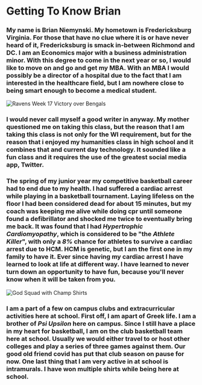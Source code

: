 # Getting To Know Brian

### My name is Brian Niemynski. My hometown is Fredericksburg Virginia. For those that have no clue where it is or have never heard of it, Fredericksburg is smack in-between Richmond and DC. I am an Economics major with a business administration minor. With this degree to come in the next year or so, I would like to move on and go and get my MBA. With an MBA I would possibly be a director of a hospital due to the fact that I am interested in the healthcare field, but I am nowhere close to being smart enough to become a medical student.

![Ravens Week 17 Victory over Bengals](https://scontent-iad3-1.xx.fbcdn.net/v/t1.0-9/49617462_2206094502775612_5462214440684355584_o.jpg?_nc_cat=109&ccb=2&_nc_sid=8bfeb9&_nc_ohc=lWZjM5mg-t8AX8E23wI&_nc_ht=scontent-iad3-1.xx&oh=a44e875455dead37a7df23909b564b8a&oe=603867A2)

### I would never call myself a good writer in anyway. My mother questioned me on taking this class, but the reason that I am taking this class is not only for the WI requirement, but for the reason that i enjoyed my humanities class in high school and it combines that and current day technology. It sounded like a fun class and it requires the use of the greatest social media app, Twitter.

### The spring of my junior year my competitive basketball career had to end due to my health. I had suffered a cardiac arrest while playing in a basketball tournament. Laying lifeless on the floor I had been considered dead for about 15 minutes, but my coach was keeping me alive while doing cpr until someone found a defibrillator and shocked me twice to eventually bring me back. It was found that I had _Hypertrophic Cardiomyopathy_, which is considered to be "the _Athlete Killer_", with only a *8%* chance for athletes to survive a cardiac arrest due to HCM. HCM is genetic, but I am the first one in my family to have it. Ever since having my cardiac arrest I have learned to look at life at different way. I have learned to never turn down an opportunity to have fun, because you'll never know when it will be taken from you.

![God Squad with Champ Shirts](https://scontent-iad3-1.xx.fbcdn.net/v/t1.0-9/46458564_1615786545188710_114225466985938944_n.jpg?_nc_cat=111&ccb=2&_nc_sid=e3f864&_nc_ohc=J-fBxTmwV2sAX8sq9La&_nc_ht=scontent-iad3-1.xx&oh=afea6f18c9d522ea2723b057e59de7ee&oe=6038FCD3)

### I am a part of a few on campus clubs and extracurricular activities here at school. First off, I am apart of Greek life. I am a brother of *Psi Upsilon* here on campus. Since I still have a place in my heart for basketball, I am on the club basketball team here at school. Usually we would either travel to or host other colleges and play a series of three games against them. Our good old friend covid has put that club season on pause for now. One last thing that I am very active in at school is intramurals. I have won multiple shirts while being here at school.

